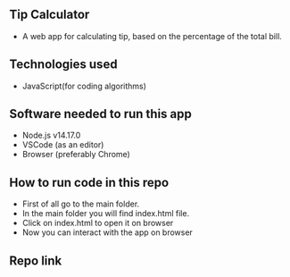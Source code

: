 ## Tip Calculator
- A web app for calculating tip, based on the percentage of the total bill. 

## Technologies used
- JavaScript(for coding algorithms)

## Software needed to run this app
- Node.js v14.17.0
- VSCode (as an editor)
- Browser (preferably Chrome)

## How to run code in this repo
- First of all go to the main folder.
- In the main folder you will find index.html file.
- Click on index.html to open it on browser
- Now you can interact with the app on browser

## Repo link

